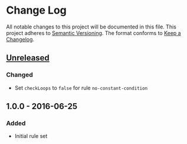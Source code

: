 # Change Log
All notable changes to this project will be documented in this file.
This project adheres to [Semantic Versioning](http://semver.org/).
The format conforms to [Keep a Changelog](http://keepachangelog.com/).

## [Unreleased]
### Changed
- Set `checkLoops` to `false` for rule `no-constant-condition`

## 1.0.0 - 2016-06-25
### Added
- Initial rule set

[Unreleased]: https://github.com/MitMaro/eslint-config-mitmaro/compare/v1.0.0...HEAD
